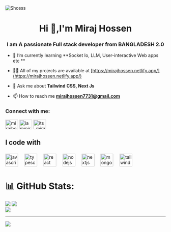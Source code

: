 <picture>
  <source media="(prefers-color-scheme: dark)" srcset="https://res.cloudinary.com/djnlyzsmv/image/upload/v1715837726/resdium-assets/1696686086881_qiscza.jpg">
  <source media="(prefers-color-scheme: light)" srcset="https://res.cloudinary.com/djnlyzsmv/image/upload/v1715837726/resdium-assets/1696686086881_qiscza.jpg">
  <img  style="border-radius: 10%;" alt="Shosss" src="https://res.cloudinary.com/dicnezd6a/image/upload/v1689787852/New_github_cover_anoq0u.jpg">
</picture>

<h1 align="center">Hi 👋,I'm Miraj Hossen</h1>
<h3 align="center"> I  am A passionate Full stack developer from BANGLADESH 2.0 </h3>

- 🌱 I’m currently learning **Socket Io, LLM, User-interactive Web apps etc **

- 👨‍💻 All of my projects are available at [https://mirajhossen.netlify.app/](https://mirajhossen.netlify.app/)

- 💬 Ask me about **Tailwind CSS, Next Js**

- 📫 How to reach me **mirajhossen7731@gmail.com**



<h3 align="left">Connect with me:</h3>
<p align="left">
<a href="https://linkedin.com/in/mirajhossen" target="blank"><img align="center" src="https://raw.githubusercontent.com/rahuldkjain/github-profile-readme-generator/master/src/images/icons/Social/linked-in-alt.svg" alt="mirajhossen" height="30" width="40" /></a>
<a href="https://www.facebook.com/mirajhosssen/" target="blank"><img align="center" src="https://raw.githubusercontent.com/rahuldkjain/github-profile-readme-generator/master/src/images/icons/Social/facebook.svg" alt="iammirajhossen" height="30" width="40" /></a>
<a href="https://instagram.com/its_miraz_" target="blank"><img align="center" src="https://raw.githubusercontent.com/rahuldkjain/github-profile-readme-generator/master/src/images/icons/Social/instagram.svg" alt="its_miraz_" height="30" width="40" /></a>
</p>

###

<h2 align="left">I code with</h2>

###

<div align="left">
  <img src="https://cdn.jsdelivr.net/gh/devicons/devicon/icons/javascript/javascript-original.svg" height="40" alt="javascript logo"  />
  <img width="12" />
  <img src="https://cdn.jsdelivr.net/gh/devicons/devicon/icons/typescript/typescript-original.svg" height="40" alt="typescript logo"  />
  <img width="12" />
  <img src="https://cdn.jsdelivr.net/gh/devicons/devicon/icons/react/react-original.svg" height="40" alt="react logo"  />
  <img width="12" />
  <img src="https://cdn.jsdelivr.net/gh/devicons/devicon/icons/nodejs/nodejs-original.svg" height="40" alt="nodejs logo"  />
  <img width="12" />
  <img src="https://skillicons.dev/icons?i=nextjs" height="40" alt="nextjs logo"  />
  <img width="12" />
  <img src="https://cdn.jsdelivr.net/gh/devicons/devicon/icons/mongodb/mongodb-original.svg" height="40" alt="mongodb logo"  />
  <img width="12" />
  <img src="https://cdn.simpleicons.org/tailwindcss/06B6D4" height="40" alt="tailwindcss logo"  />
</div>

###

###

###
# 📊 GitHub Stats:
![](https://github-readme-stats.vercel.app/api?username=itsmiraz&theme=dark&hide_border=false&include_all_commits=false&count_private=false)
![](https://github-readme-stats.vercel.app/api/top-langs/?username=itsmiraz&theme=dark&hide_border=false&include_all_commits=false&count_private=false&layout=compact) 
<br/>
![](https://nirzak-streak-stats.vercel.app/?user=itsmiraz&theme=dark&hide_border=false)<br/>


---
[![](https://visitcount.itsvg.in/api?id=itsmiraz&icon=0&color=0)](https://visitcount.itsvg.in)


###

<!--
**itsmiraz/itsmiraz** is a ✨ _special_ ✨ repository because its `README.md` (this file) appears on your GitHub profile.

Here are some ideas to get you started:

- 🔭 I’m currently working on ...
- 🌱 I’m currently learning ...
- 👯 I’m looking to collaborate on ...
- 🤔 I’m looking for help with ...
- 💬 Ask me about ...
- 📫 How to reach me: ...
- 😄 Pronouns: ...
- ⚡ Fun fact: ...
-->
